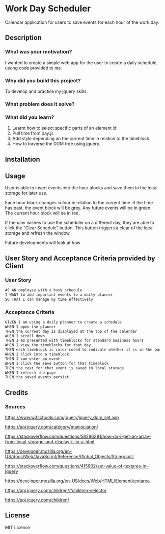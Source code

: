 # Work Day Scheduler
Calendar application for users to save events for each hour of the work day.

## Description
### What was your motivation?
I wanted to create a simple web app for the user to create a daily schedule, usong code provided to me.

### Why did you build this project?
To develop and practise my jquery skills.

### What problem does it solve?


### What did you learn?
1. Learnt how to select specific parts of an element id
2. Pull time from day.js
3. Add style depending on the current time in relation to the timeblock.
4. How to traverse the DOM tree using jquery.


## Installation


## Usage
User is able to insert events into the hour blocks and save them to the local storage for later use.

Each hour block changes colour in relation to the current time. if the time has past, the event block will be grey. Any future events will be in green. The current hour block will be in red. 

If the user wishes to use the scheduler on a different day, they are able to click the "Clear Schedule" button. This button triggers a clear of the local storage and refresh the window. 

Future developments will look at how 

## User Story and Acceptance Criteria provided by Client

### User Story

```md
AS AN employee with a busy schedule
I WANT to add important events to a daily planner
SO THAT I can manage my time effectively
```

### Acceptance Criteria

```md
GIVEN I am using a daily planner to create a schedule
WHEN I open the planner
THEN the current day is displayed at the top of the calendar
WHEN I scroll down
THEN I am presented with timeblocks for standard business hours
WHEN I view the timeblocks for that day
THEN each timeblock is color coded to indicate whether it is in the past, present, or future
WHEN I click into a timeblock
THEN I can enter an event
WHEN I click the save button for that timeblock
THEN the text for that event is saved in local storage
WHEN I refresh the page
THEN the saved events persist
```

## Credits
### Sources
https://www.w3schools.com/jquery/jquery_dom_set.asp

https://api.jquery.com/category/manipulation/

https://stackoverflow.com/questions/58296281/how-do-i-get-an-array-from-local-storage-and-display-it-in-a-html

https://developer.mozilla.org/en-US/docs/Web/JavaScript/Reference/Global_Objects/String/split

https://stackoverflow.com/questions/415602/set-value-of-textarea-in-jquery

https://developer.mozilla.org/en-US/docs/Web/HTML/Element/textarea

https://api.jquery.com/children/#children-selector

https://api.jquery.com/children/


## License
MIT License